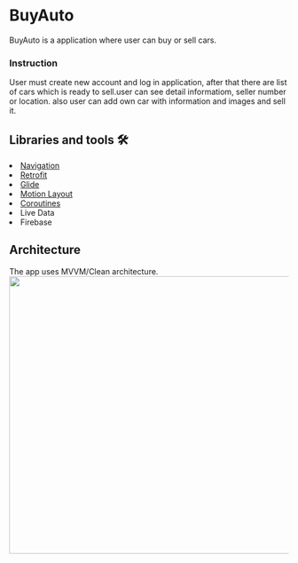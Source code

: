 # BuyAuto
BuyAuto is a application where user can buy or sell cars.


### Instruction 
User must create new account and log in application, after that there are list of cars which is ready to sell.user can see detail informatiom, seller number or location. also user can add own car with information and images and sell it.
## Libraries and tools 🛠

<li><a href="https://developer.android.com/topic/libraries/architecture/navigation/">Navigation</a></li>
<li><a href="https://square.github.io/retrofit/">Retrofit</a></li>
<li><a href="https://github.com/bumptech/glide">Glide</a></li>
<li><a href="https://developer.android.com/training/constraint-layout/motionlayout">Motion Layout</a></li>
<li><a href="https://developer.android.com/kotlin/coroutines?gclid=Cj0KCQiAys2MBhDOARIsAFf1D1eT7lOBDkVKgWGWPVmRlnb-039V96gSlHKPbdhI3AD8VzsFoPgX7DAaAg49EALw_wcB&gclsrc=aw.ds">Coroutines</a></li>
<li>Live Data</li>
<li>Firebase</li>

## Architecture

The app uses MVVM/Clean architecture.
<img src ="https://miro.medium.com/max/772/1*3z8ArkV_C1nQ94TFzas_pQ.jpeg" width="700" height ="500">

<pre><code>

</code></pre>
